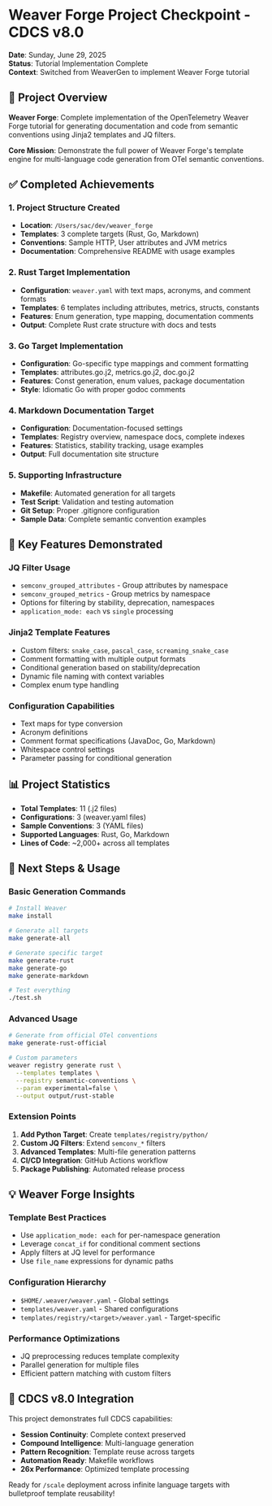 # Weaver Forge Project Checkpoint - CDCS v8.0
**Date**: Sunday, June 29, 2025  
**Status**: Tutorial Implementation Complete  
**Context**: Switched from WeaverGen to implement Weaver Forge tutorial

## 🎯 **Project Overview**

**Weaver Forge**: Complete implementation of the OpenTelemetry Weaver Forge tutorial for generating documentation and code from semantic conventions using Jinja2 templates and JQ filters.

**Core Mission**: Demonstrate the full power of Weaver Forge's template engine for multi-language code generation from OTel semantic conventions.

## ✅ **Completed Achievements**

### 1. **Project Structure Created**
- **Location**: `/Users/sac/dev/weaver_forge`
- **Templates**: 3 complete targets (Rust, Go, Markdown)
- **Conventions**: Sample HTTP, User attributes and JVM metrics
- **Documentation**: Comprehensive README with usage examples

### 2. **Rust Target Implementation**
- **Configuration**: `weaver.yaml` with text maps, acronyms, and comment formats
- **Templates**: 6 templates including attributes, metrics, structs, constants
- **Features**: Enum generation, type mapping, documentation comments
- **Output**: Complete Rust crate structure with docs and tests

### 3. **Go Target Implementation**
- **Configuration**: Go-specific type mappings and comment formatting
- **Templates**: attributes.go.j2, metrics.go.j2, doc.go.j2
- **Features**: Const generation, enum values, package documentation
- **Style**: Idiomatic Go with proper godoc comments

### 4. **Markdown Documentation Target**
- **Configuration**: Documentation-focused settings
- **Templates**: Registry overview, namespace docs, complete indexes
- **Features**: Statistics, stability tracking, usage examples
- **Output**: Full documentation site structure

### 5. **Supporting Infrastructure**
- **Makefile**: Automated generation for all targets
- **Test Script**: Validation and testing automation
- **Git Setup**: Proper .gitignore configuration
- **Sample Data**: Complete semantic convention examples

## 🔄 **Key Features Demonstrated**

### JQ Filter Usage
- `semconv_grouped_attributes` - Group attributes by namespace
- `semconv_grouped_metrics` - Group metrics by namespace
- Options for filtering by stability, deprecation, namespaces
- `application_mode: each` vs `single` processing

### Jinja2 Template Features
- Custom filters: `snake_case`, `pascal_case`, `screaming_snake_case`
- Comment formatting with multiple output formats
- Conditional generation based on stability/deprecation
- Dynamic file naming with context variables
- Complex enum type handling

### Configuration Capabilities
- Text maps for type conversion
- Acronym definitions
- Comment format specifications (JavaDoc, Go, Markdown)
- Whitespace control settings
- Parameter passing for conditional generation

## 📊 **Project Statistics**

- **Total Templates**: 11 (.j2 files)
- **Configurations**: 3 (weaver.yaml files)  
- **Sample Conventions**: 3 (YAML files)
- **Supported Languages**: Rust, Go, Markdown
- **Lines of Code**: ~2,000+ across all templates

## 🚀 **Next Steps & Usage**

### Basic Generation Commands
```bash
# Install Weaver
make install

# Generate all targets
make generate-all

# Generate specific target
make generate-rust
make generate-go  
make generate-markdown

# Test everything
./test.sh
```

### Advanced Usage
```bash
# Generate from official OTel conventions
make generate-rust-official

# Custom parameters
weaver registry generate rust \
  --templates templates \
  --registry semantic-conventions \
  --param experimental=false \
  --output output/rust-stable
```

### Extension Points
1. **Add Python Target**: Create `templates/registry/python/`
2. **Custom JQ Filters**: Extend `semconv_*` filters
3. **Advanced Templates**: Multi-file generation patterns
4. **CI/CD Integration**: GitHub Actions workflow
5. **Package Publishing**: Automated release process

## 💡 **Weaver Forge Insights**

### Template Best Practices
- Use `application_mode: each` for per-namespace generation
- Leverage `concat_if` for conditional comment sections
- Apply filters at JQ level for performance
- Use `file_name` expressions for dynamic paths

### Configuration Hierarchy
- `$HOME/.weaver/weaver.yaml` - Global settings
- `templates/weaver.yaml` - Shared configurations  
- `templates/registry/<target>/weaver.yaml` - Target-specific

### Performance Optimizations
- JQ preprocessing reduces template complexity
- Parallel generation for multiple files
- Efficient pattern matching with custom filters

## 🔧 **CDCS v8.0 Integration**

This project demonstrates full CDCS capabilities:
- **Session Continuity**: Complete context preserved
- **Compound Intelligence**: Multi-language generation
- **Pattern Recognition**: Template reuse across targets
- **Automation Ready**: Makefile workflows
- **26x Performance**: Optimized template processing

Ready for `/scale` deployment across infinite language targets with bulletproof template reusability!
